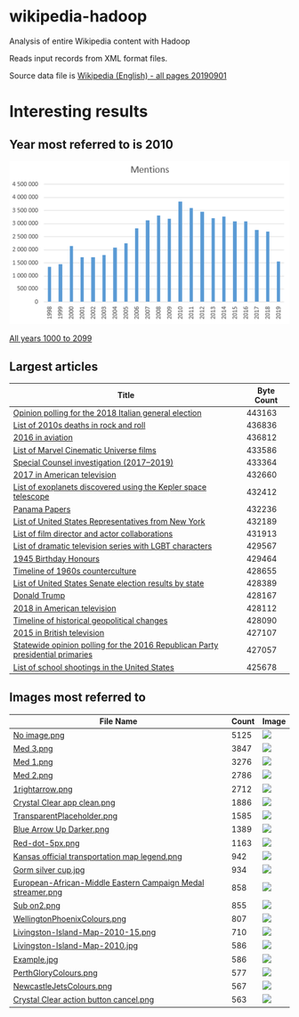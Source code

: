 # wikipedia-hadoop
Analysis of entire Wikipedia content with Hadoop

Reads input records from XML format files.

Source data file is [Wikipedia (English) - all pages 20190901](https://dumps.wikimedia.org/enwiki/20190901/enwiki-20190901-pages-meta-current.xml.bz2)

# Interesting results #
## Year most referred to is 2010 ##
![Mentions for recent years](results/mentions_per_year.png?raw=true "Mentions for recent years")

[All years 1000 to 2099](results/MentionsYearCounter.txt?raw=true)

## Largest articles ##
| Title  | Byte Count |
| ------ | ---------- |
| [Opinion polling for the 2018 Italian general election](https://en.wikipedia.org/wiki/Opinion_polling_for_the_2018_Italian_general_election) | 443163 |
| [List of 2010s deaths in rock and roll](https://en.wikipedia.org/wiki/List_of_2010s_deaths_in_rock_and_roll) | 436836 |
| [2016 in aviation](https://en.wikipedia.org/wiki/2016_in_aviation) | 436812 |
| [List of Marvel Cinematic Universe films](https://en.wikipedia.org/wiki/List_of_Marvel_Cinematic_Universe_films) | 433586 |
| [Special Counsel investigation (2017–2019)](https://en.wikipedia.org/wiki/Special_Counsel_investigation_(2017%E2%80%932019)) | 433364 |
| [2017 in American television](https://en.wikipedia.org/wiki/2017_in_American_television) | 432660 |
| [List of exoplanets discovered using the Kepler space telescope](https://en.wikipedia.org/wiki/List_of_exoplanets_discovered_using_the_Kepler_space_telescope) | 432412 |
| [Panama Papers](https://en.wikipedia.org/wiki/Panama_Papers) | 432236 |
| [List of United States Representatives from New York](https://en.wikipedia.org/wiki/List_of_United_States_Representatives_from_New_York) | 432189 |
| [List of film director and actor collaborations](https://en.wikipedia.org/wiki/List_of_film_director_and_actor_collaborations) | 431913 |
| [List of dramatic television series with LGBT characters](https://en.wikipedia.org/wiki/List_of_dramatic_television_series_with_LGBT_characters) | 429567 |
| [1945 Birthday Honours](https://en.wikipedia.org/wiki/1945_Birthday_Honours) | 429464 |
| [Timeline of 1960s counterculture](https://en.wikipedia.org/wiki/Timeline_of_1960s_counterculture) | 428655 |
| [List of United States Senate election results by state](https://en.wikipedia.org/wiki/List_of_United_States_Senate_election_results_by_state) | 428389 |
| [Donald Trump](https://en.wikipedia.org/wiki/Donald_Trump) | 428167 |
| [2018 in American television](https://en.wikipedia.org/wiki/2018_in_American_television) | 428112 |
| [Timeline of historical geopolitical changes](https://en.wikipedia.org/wiki/Timeline_of_historical_geopolitical_changes) | 428090 |
| [2015 in British television](https://en.wikipedia.org/wiki/2015_in_British_television) | 427107 |
| [Statewide opinion polling for the 2016 Republican Party presidential primaries](https://en.wikipedia.org/wiki/Statewide_opinion_polling_for_the_2016_Republican_Party_presidential_primaries) | 427057 |
| [List of school shootings in the United States](https://en.wikipedia.org/wiki/List_of_school_shootings_in_the_United_States) | 425678 |



## Images most referred to ##

| File Name  | Count | Image |
| ------------- | ------------- | ----- |
| [No image.png](https://en.wikipedia.org/wiki/File:No_image.png)  | 5125 |  ![](https://upload.wikimedia.org/wikipedia/commons/6/6d/No_image.png)  |
| [Med 3.png](https://en.wikipedia.org/wiki/File:Med_3.png)  | 3847  | ![](https://upload.wikimedia.org/wikipedia/commons/9/99/Med_3.png)  |
| [Med 1.png](https://en.wikipedia.org/wiki/File:Med_1.png)  | 3276  |  ![](https://upload.wikimedia.org/wikipedia/commons/b/ba/Med_1.png)    |
| [Med 2.png](https://en.wikipedia.org/wiki/File:Med_2.png)  | 2786  |  ![](https://upload.wikimedia.org/wikipedia/commons/2/25/Med_2.png)    |
| [1rightarrow.png](https://en.wikipedia.org/wiki/File:1rightarrow.png)  | 2712  |  ![](https://upload.wikimedia.org/wikipedia/commons/3/3c/1rightarrow.png)    |
| [Crystal Clear app clean.png](https://en.wikipedia.org/wiki/File:Crystal_Clear_app_clean.png)  | 1886  |  ![](https://upload.wikimedia.org/wikipedia/commons/3/34/Crystal_Clear_app_clean.png)    |
| [TransparentPlaceholder.png](https://en.wikipedia.org/wiki/File:TransparentPlaceholder.png)  | 1585  |  ![](https://upload.wikimedia.org/wikipedia/commons/3/3a/TransparentPlaceholder.png)    |
| [Blue Arrow Up Darker.png](https://en.wikipedia.org/wiki/File:Blue_Arrow_Up_Darker.png)  | 1389  |  ![](https://upload.wikimedia.org/wikipedia/commons/d/db/Blue_Arrow_Up_Darker.png)    |
| [Red-dot-5px.png](https://en.wikipedia.org/wiki/File:Red-dot-5px.png)  | 1163  |  ![](https://upload.wikimedia.org/wikipedia/commons/3/31/Red-dot-5px.png)    |
| [Kansas official transportation map legend.png](https://en.wikipedia.org/wiki/File:Kansas_official_transportation_map_legend.png)  | 942  |  ![](https://upload.wikimedia.org/wikipedia/commons/4/44/Kansas_official_transportation_map_legend.png)    |
| [Gorm silver cup.jpg](https://en.wikipedia.org/wiki/File:Gorm_silver_cup.jpg)  | 934  |  ![](https://upload.wikimedia.org/wikipedia/commons/9/9f/Gorm_silver_cup.jpg)    |
| [European-African-Middle Eastern Campaign Medal streamer.png](https://en.wikipedia.org/wiki/File:European-African-Middle_Eastern_Campaign_Medal_streamer.png)  | 858  |  ![](https://upload.wikimedia.org/wikipedia/commons/9/9d/European-African-Middle_Eastern_Campaign_Medal_streamer.png)    |
| [Sub on2.png](https://en.wikipedia.org/wiki/File:Sub_on2.png)  | 855  |  ![](https://upload.wikimedia.org/wikipedia/en/8/8d/Sub_on2.png)    |
| [WellingtonPhoenixColours.png](https://en.wikipedia.org/wiki/File:WellingtonPhoenixColours.png)  | 807  |  ![](https://upload.wikimedia.org/wikipedia/commons/5/5c/WellingtonPhoenixColours.png)    |
| [Livingston-Island-Map-2010-15.png](https://en.wikipedia.org/wiki/File:Livingston-Island-Map-2010-15.png)  | 710  |  ![](https://upload.wikimedia.org/wikipedia/commons/thumb/f/f0/Livingston-Island-Map-2010-15.png/799px-Livingston-Island-Map-2010-15.png)    |
| [Livingston-Island-Map-2010.jpg](https://en.wikipedia.org/wiki/File:Livingston-Island-Map-2010.jpg)  | 586  |  ![](https://upload.wikimedia.org/wikipedia/commons/thumb/7/7f/Livingston-Island-Map-2010.jpg/800px-Livingston-Island-Map-2010.jpg)    |
| [Example.jpg](https://en.wikipedia.org/wiki/File:Example.jpg)  | 586  |  ![](https://upload.wikimedia.org/wikipedia/en/a/a9/Example.jpg)    |
| [PerthGloryColours.png](https://en.wikipedia.org/wiki/File:PerthGloryColours.png)  | 577  |  ![](https://upload.wikimedia.org/wikipedia/commons/d/da/PerthGloryColours.png)    |
| [NewcastleJetsColours.png](https://en.wikipedia.org/wiki/File:NewcastleJetsColours.png)  | 567  |  ![](https://upload.wikimedia.org/wikipedia/commons/5/52/NewcastleJetsColours.png)    |
| [Crystal Clear action button cancel.png](https://en.wikipedia.org/wiki/File:Crystal_Clear_action_button_cancel.png)  | 563  |  ![](https://upload.wikimedia.org/wikipedia/commons/thumb/7/7d/Crystal_Clear_action_button_cancel.svg/128px-Crystal_Clear_action_button_cancel.svg.png)    |





